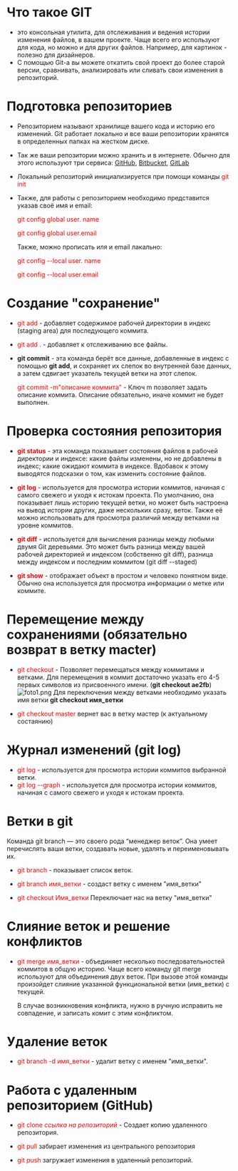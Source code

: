 # Что такое GIT
* это консольная утилита, для отслеживания и ведения истории изменения файлов, в вашем проекте. Чаще всего его используют для кода, но можно и для других файлов. Например, для картинок - полезно для дизайнеров.
* С помощью Git-a вы можете откатить свой проект до более старой версии, сравнивать, анализировать или сливать свои изменения в репозиторий.

# Подготовка репозиториев
* Репозиторием называют хранилище вашего кода и историю его изменений. Git работает локально и все ваши репозитории хранятся в определенных папках на жестком диске.
* Так же ваши репозитории можно хранить и в интернете. Обычно для этого используют три сервиса: [GitHub](https://github.com/), [Bitbucket](https://bitbucket.org/), [GitLab](https://about.gitlab.com/)
* Локальный репозиторий инициализируется при помощи команды
     <span style="color:red">git init</span>
* Также, для работы с репозиторием необходимо представится указав своё имя и email:

    <span style="color:red">git config ­­global user. name </span>

    <span style="color:red">git config ­­global user.email  </span>
    
    Также, можно прописать иля и email лакально:
     
    <span style="color:red">git config ­­--local user. name </span>

    <span style="color:red">git config ­­--local user.email  </span>

# Создание "сохранение"
* <span style="color:red">git add</span> - добавляет содержимое рабочей директории в индекс (staging area) для последующего коммита.
* <span style="color:red">git add .</span> - добавляет к отслеживанию все файлы.


* **git commit** - эта команда берёт все данные, добавленные в индекс с    помощью **git add**, и сохраняет их слепок во внутренней базе данных, а затем сдвигает указатель текущей ветки на этот слепок.

     <span style="color:red">git commit -m"описание коммита"</span> - Ключ ­m позволяет задать описание коммита. Описание обязательно, иначе коммит не будет выполнен.


# Проверка состояния репозитория
* <span style="color:red">**git status**</span> - эта команда показывает состояния файлов в рабочей директории и индексе: какие файлы изменены, но не добавлены в индекс; какие ожидают коммита в индексе. Вдобавок к этому выводятся подсказки о том, как изменить состояние файлов.

* <span style="color:red">**git log**</span> - используется для просмотра истории коммитов, начиная с самого свежего и уходя к истокам проекта. По умолчанию, она показывает лишь историю текущей ветки, но может быть настроена на вывод истории других, даже нескольких сразу, веток. Также её можно использовать для просмотра различий между ветками на уровне коммитов.

* <span style="color:red">**git diff**</span> - используется для вычисления разницы между любыми двумя Git деревьями. Это может быть разница между вашей рабочей директорией и индексом (собственно git diff), разница между индексом и последним коммитом (git diff --staged)

* <span style="color:red">**git show**</span> - отображает объект в простом и человеко понятном виде. Обычно она используется для просмотра информации о метке или коммите.
# Перемещение между сохранениями (обязательно возврат в ветку macter)

* <span style="color:red">git checkout</span> - Позволяет перемещаться между коммитами и ветками. Для перемещения в коммит достаточно указать его 4-5 первых символов из присвоенного имени. (**git checkout ae2fb**)
![foto1.png](foto1.png)
Для переключения между ветками необходимо указать имя ветки **git checkout имя_ветки**

* <span style="color:red">git checkout master</span> вернет вас в ветку мастер (к актуальному состаянию) 


# Журнал изменений (git log)
* <span style="color:red">git log</span> - используется для просмотра истории коммитов выбранной ветки.
* <span style="color:red">git log --graph</span> - используется для просмотра истории коммитов, начиная с самого свежего и уходя к истокам проекта.

# Ветки в git
Команда git branch — это своего рода “менеджер веток”. Она умеет перечислять ваши ветки, создавать новые, удалять и переименовывать их. 

* <span style="color:red">git branch</span> - показывает список веток.

* <span style="color:red">git branch имя_ветки</span> - создаст ветку с именем "имя_ветки"

* <span style="color:red">git checkout Имя_ветки</span> Переключает нас на ветку "имя_ветки"

# Слияние веток и решение конфликтов

 * <span style="color:red">git merge имя_ветки</span> - объединяет несколько последовательностей коммитов в общую историю. Чаще всего команду git merge используют для объединения двух веток. При вызове этой команды произойдет слияние указанной функциональной ветки (имя_ветки) с текущей.

     В случае возникновения конфликта, нужно в ручную исправить не совпадение, и записать комит с этим конфликтом.

# Удаление веток 

* <span style="color:red">git branch -d имя_ветки</span> - удалит ветку с именем "имя_ветки".

# Работа с удаленным репозиторием (GitHub)

* <span style="color:red">git clone *ссылка на репозиторий*</span> - Создает копию удаленного репозитория.

* <span style="color:red">git pull</span> забирает изменения из центрального репозитория

* <span style="color:red">git push</span> загружает изменения в удаленный репозиторий.